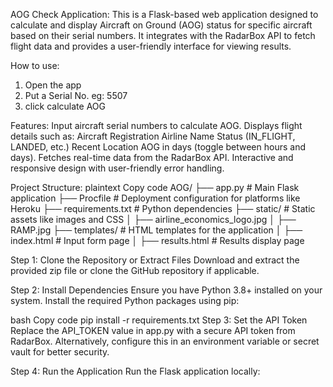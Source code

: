 AOG Check Application:
This is a Flask-based web application designed to calculate and display Aircraft on Ground (AOG) status for specific aircraft based on their serial numbers. It integrates with the RadarBox API to fetch flight data and provides a user-friendly interface for viewing results.

How to use:
1. Open the app 
2. Put a Serial No. eg: 5507
3. click calculate AOG

Features:
Input aircraft serial numbers to calculate AOG.
Displays flight details such as:
Aircraft Registration
Airline Name
Status (IN_FLIGHT, LANDED, etc.)
Recent Location
AOG in days (toggle between hours and days).
Fetches real-time data from the RadarBox API.
Interactive and responsive design with user-friendly error handling.


Project Structure:
plaintext
Copy code
AOG/
├── app.py              # Main Flask application
├── Procfile            # Deployment configuration for platforms like Heroku
├── requirements.txt    # Python dependencies
├── static/             # Static assets like images and CSS
│   ├── airline_economics_logo.jpg
│   ├── RAMP.jpg
├── templates/          # HTML templates for the application
│   ├── index.html      # Input form page
│   ├── results.html    # Results display page


Step 1: Clone the Repository or Extract Files
Download and extract the provided zip file or clone the GitHub repository if applicable.

Step 2: Install Dependencies
Ensure you have Python 3.8+ installed on your system. Install the required Python packages using pip:

bash
Copy code
pip install -r requirements.txt
Step 3: Set the API Token
Replace the API_TOKEN value in app.py with a secure API token from RadarBox. Alternatively, configure this in an environment variable or secret vault for better security.

Step 4: Run the Application
Run the Flask application locally:
